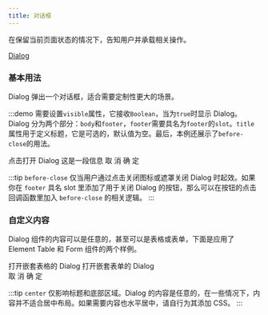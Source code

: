 ```yaml
---
title: 对话框
---
```


<script>
  export default {
    data() {
      return {
        dialogVisible: false,
        gridData: [{
          date: '2016-05-02',
          name: '王小虎',
          address: '上海市普陀区金沙江路 1518 弄'
        }, {
          date: '2016-05-04',
          name: '王小虎',
          address: '上海市普陀区金沙江路 1518 弄'
        }, {
          date: '2016-05-01',
          name: '王小虎',
          address: '上海市普陀区金沙江路 1518 弄'
        }, {
          date: '2016-05-03',
          name: '王小虎',
          address: '上海市普陀区金沙江路 1518 弄'
        }],
        dialogTableVisible: false,
        dialogFormVisible: false,
        form: {
          name: '',
          region: '',
          date1: '',
          date2: '',
          delivery: false,
          type: [],
          resource: '',
          desc: ''
        },
        formLabelWidth: '120px'
      };
    },
    methods: {
      handleClose(done) {
        this.$confirm('确认关闭？')
          .then((_) => {
            done();
          })
          .catch(_ => {});
      }
    }
  };
</script>

<style lang="scss" scoped>
  .dialog-footer button:first-child {
    margin-right: 10px;
  }
  .full-image {
    width: 100%;
  }
  .el-dialog__wrapper {
    margin: 0;
  }
  .el-select {
    width: 300px;
  }
  .el-input {
    width: 300px;
  }
  .el-button--text {
    margin-right: 15px;
  }
</style>

在保留当前页面状态的情况下，告知用户并承载相关操作。

[Dialog](http://element.eleme.io/#/zh-CN/component/dialog)

### 基本用法

Dialog 弹出一个对话框，适合需要定制性更大的场景。

:::demo 需要设置`visible`属性，它接收`Boolean`，当为`true`时显示 Dialog。Dialog 分为两个部分：`body`和`footer`，`footer`需要具名为`footer`的`slot`。`title`属性用于定义标题，它是可选的，默认值为空。最后，本例还展示了`before-close`的用法。

<demo-block>
  <el-button @click="dialogVisible = true">点击打开 Dialog</el-button>
  <el-dialog
      title="提示"
      :visible.sync="dialogVisible"
      width="30%"
      :before-close="handleClose">
  <span>这是一段信息</span>
  <span slot="footer" class="dialog-footer">
  <el-button @click="dialogVisible=false">取 消</el-button>
  <el-button type="primary" @click="dialogVisible=false">确 定</el-button>
  </span>
  </el-dialog>
</demo-block>

:::tip
`before-close` 仅当用户通过点击关闭图标或遮罩关闭 Dialog 时起效。如果你在 `footer` 具名 slot 里添加了用于关闭 Dialog 的按钮，那么可以在按钮的点击回调函数里加入 `before-close` 的相关逻辑。
:::

### 自定义内容

Dialog 组件的内容可以是任意的，甚至可以是表格或表单，下面是应用了 Element Table 和 Form 组件的两个样例。

<demo-block>
  <!-- Table -->
  <el-button type="text" @click="dialogTableVisible = true">打开嵌套表格的 Dialog</el-button>
  <el-dialog title="收货地址" :visible.sync="dialogTableVisible">
    <el-table :data="gridData">
      <el-table-column property="date" label="日期" width="150"></el-table-column>
      <el-table-column property="name" label="姓名" width="200"></el-table-column>
      <el-table-column property="address" label="地址"></el-table-column>
    </el-table>
  </el-dialog>
  <!-- Form -->
  <el-button type="text" @click="dialogFormVisible = true">打开嵌套表单的 Dialog</el-button>
  <el-dialog title="收货地址" :visible.sync="dialogFormVisible">
  <el-form :model="form">
  <el-form-item label="活动名称" :label-width="formLabelWidth">
  <el-input v-model="form.name" autocomplete="off"></el-input>
  </el-form-item>
  <el-form-item label="活动区域" :label-width="formLabelWidth">
  <el-select v-model="form.region" placeholder="请选择活动区域">
  <el-option label="区域一" value="shanghai"></el-option>
  <el-option label="区域二" value="beijing"></el-option>
  </el-select>
  </el-form-item>
  </el-form>
    <div slot="footer" class="dialog-footer">
      <el-button @click="dialogFormVisible = false">取 消</el-button>
      <el-button type="primary" @click="dialogFormVisible = false">确 定</el-button>
    </div>
  </el-dialog>
</demo-block>

:::tip
`center` 仅影响标题和底部区域。Dialog 的内容是任意的，在一些情况下，内容并不适合居中布局。如果需要内容也水平居中，请自行为其添加 CSS。
:::
